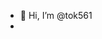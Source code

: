 - 👋 Hi, I’m @tok561
-

<!---
tok561/tok561 is a ✨ special ✨ repository because its `README.md` (this file) appears on your GitHub profile.
You can click the Preview link to take a look at your changes.
--->

